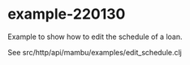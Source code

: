 # example-220130

Example to show how to edit the schedule of a loan.

See src/http/api/mambu/examples/edit_schedule.clj